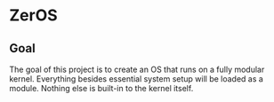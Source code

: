 # ZerOS

## Goal
The goal of this project is to create an OS that runs on a fully modular kernel.
Everything besides essential system setup will be loaded as a module.
Nothing else is built-in to the kernel itself.
